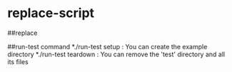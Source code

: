 # replace-script

##replace


##run-test
command
*./run-test setup : You can create the example directory
*./run-test teardown : You can remove the 'test' directory and all its files
